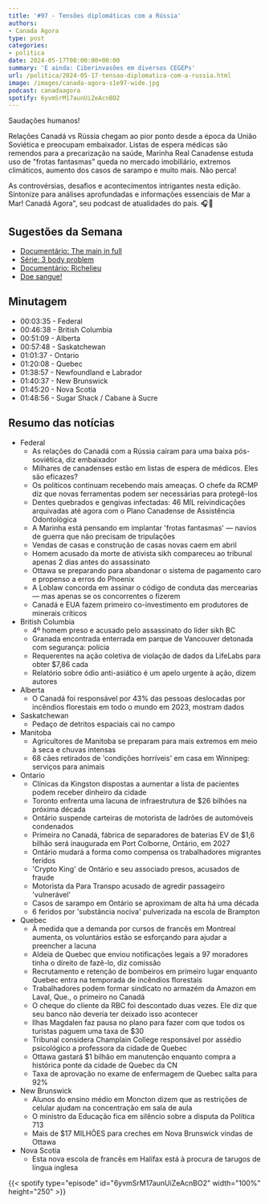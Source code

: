 ```yaml
---
title: '#97 - Tensões diplomáticas com a Rússia'
authors:
- Canada Agora
type: post
categories:
- politica
date: 2024-05-17T00:00:00+00:00
summary: 'E ainda: Ciberinvasões em diversos CEGEPs'
url: /politica/2024-05-17-tensao-diplomatica-com-a-russia.html
image: /images/canada-agora-s1e97-wide.jpg
podcast: canadaagora
spotify: 6yvmSrM17aunUiZeAcnBO2
---
```


Saudações humanos!

Relações Canadá vs Rússia chegam ao pior ponto desde a época da União Soviética e preocupam
embaixador. Listas de espera médicas são remendos para a precarização na saúde, Marinha Real
Canadense estuda uso de "frotas fantasmas" queda no mercado imobiliário, extremos climáticos,
aumento dos casos de sarampo e muito mais. Não perca!

As controvérsias, desafios e acontecimentos intrigantes nesta edição. Sintonize para análises
aprofundadas e informações essenciais de Mar a Mar! Canadá Agora", seu podcast de atualidades
do país. 🎧📰

## Sugestões da Semana
- [Documentário: The main in full](https://www.imdb.com/title/tt15845610/)
- [Série: 3 body problem](https://www.imdb.com/title/tt13016388/)
- [Documentário: Richelieu](https://www.imdb.com/title/tt11706872/)
- [Doe sangue!](https://blood.ca)

## Minutagem
- 00:03:35 - Federal
- 00:46:38 - British Columbia
- 00:51:09 - Alberta
- 00:57:48 - Saskatchewan
- 01:01:37 - Ontario
- 01:20:08 - Quebec
- 01:38:57 - Newfoundland e Labrador
- 01:40:37 - New Brunswick
- 01:45:20 - Nova Scotia
- 01:48:56 - Sugar Shack / Cabane à Sucre

## Resumo das notícias
- Federal
  - As relações do Canadá com a Rússia caíram para uma baixa pós-soviética, diz embaixador
  - Milhares de canadenses estão em listas de espera de médicos. Eles são eficazes?
  - Os políticos continuam recebendo mais ameaças. O chefe da RCMP diz que novas ferramentas podem ser necessárias para protegê-los
  - Dentes quebrados e gengivas infectadas: 46 MIL reivindicações arquivadas até agora com o Plano Canadense de Assistência Odontológica
  - A Marinha está pensando em implantar 'frotas fantasmas' — navios de guerra que não precisam de tripulações
  - Vendas de casas e construção de casas novas caem em abril
  - Homem acusado da morte de ativista sikh compareceu ao tribunal apenas 2 dias antes do assassinato
  - Ottawa se preparando para abandonar o sistema de pagamento caro e propenso a erros do Phoenix
  - A Loblaw concorda em assinar o código de conduta das mercearias — mas apenas se os concorrentes o fizerem
  - Canadá e EUA fazem primeiro co-investimento em produtores de minerais críticos
- British Columbia
  - 4º homem preso e acusado pelo assassinato do líder sikh BC
  - Granada encontrada enterrada em parque de Vancouver detonada com segurança: polícia
  - Requerentes na ação coletiva de violação de dados da LifeLabs para obter $7,86 cada
  - Relatório sobre ódio anti-asiático é um apelo urgente à ação, dizem autores
- Alberta
  - O Canadá foi responsável por 43% das pessoas deslocadas por incêndios florestais em todo o mundo em 2023, mostram dados
- Saskatchewan
  - Pedaço de detritos espaciais cai no campo
- Manitoba
  - Agricultores de Manitoba se preparam para mais extremos em meio à seca e chuvas intensas
  - 68 cães retirados de 'condições horríveis' em casa em Winnipeg: serviços para animais
- Ontario
  - Clínicas da Kingston dispostas a aumentar a lista de pacientes podem receber dinheiro da cidade
  - Toronto enfrenta uma lacuna de infraestrutura de $26 bilhões na próxima década
  - Ontário suspende carteiras de motorista de ladrões de automóveis condenados
  - Primeira no Canadá, fábrica de separadores de baterias EV de $1,6 bilhão será inaugurada em Port Colborne, Ontário, em 2027
  - Ontário mudará a forma como compensa os trabalhadores migrantes feridos
  - 'Crypto King' de Ontário e seu associado presos, acusados de fraude
  - Motorista da Para Transpo acusado de agredir passageiro 'vulnerável'
  - Casos de sarampo em Ontário se aproximam de alta há uma década
  - 6 feridos por 'substância nociva' pulverizada na escola de Brampton
- Quebec
  - À medida que a demanda por cursos de francês em Montreal aumenta, os voluntários estão se esforçando para ajudar a preencher a lacuna
  - Aldeia de Quebec que enviou notificações legais a 97 moradores tinha o direito de fazê-lo, diz comissão
  - Recrutamento e retenção de bombeiros em primeiro lugar enquanto Quebec entra na temporada de incêndios florestais
  - Trabalhadores podem formar sindicato no armazém da Amazon em Laval, Que., o primeiro no Canadá
  - O cheque do cliente da RBC foi descontado duas vezes. Ele diz que seu banco não deveria ter deixado isso acontecer
  - Ilhas Magdalen faz pausa no plano para fazer com que todos os turistas paguem uma taxa de $30
  - Tribunal considera Champlain College responsável por assédio psicológico a professora da cidade de Quebec
  - Ottawa gastará $1 bilhão em manutenção enquanto compra a histórica ponte da cidade de Quebec da CN
  - Taxa de aprovação no exame de enfermagem de Quebec salta para 92%
- New Brunswick
  - Alunos do ensino médio em Moncton dizem que as restrições de celular ajudam na concentração em sala de aula
  - O ministro da Educação fica em silêncio sobre a disputa da Política 713
  - Mais de $17 MILHÕES para creches em Nova Brunswick vindas de Ottawa
- Nova Scotia
  - Esta nova escola de francês em Halifax está à procura de tarugos de língua inglesa

{{< spotify type="episode" id="6yvmSrM17aunUiZeAcnBO2" width="100%" height="250" >}}
